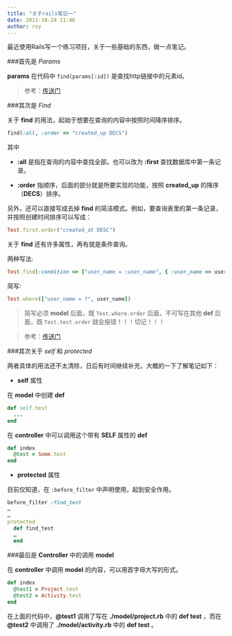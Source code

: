 ```yaml
---
title: "关于rails笔记一"
date: 2011-10-24 11:46
author: roy
---
```

最近使用Rails写一个练习项目，关于一些基础的东西，做一点笔记。

###首先是 _Params_

**params** 在代码中 `find(params[:id])` 是查找http链接中的元素id。

> 参考：[传送门](http://apidock.com/rails/ActionDispatch/Http/Parameters/params)

###其次是 _Find_

关于 **find** 的用法，起始于想要在查询的内容中按照时间降序排序。

```ruby
find(:all, :order => "created_up DECS")
```

其中

* **:all** 是指在查询的内容中查找全部。也可以改为 **:first** 查找数据库中第一条记录。

* **:order** 指顺序，后面的部分就是所要实现的功能，按照 **created_up** 的降序（**DECS**）排序。

另外，还可以直接写成去掉 **find** 的简洁模式。例如，要查询表里的第一条记录，并按照创建时间排序可以写成：

``` ruby
Test.first.order("created_at DESC")
```

关于 **find** 还有许多属性，再有就是条件查询。

两种写法:

``` ruby
Test.find(:condition => ["user_name = :user_name", { :user_name => user_name }])
```
简写:

``` ruby
Test.where(["user_name = ?", user_name])
```

> 简写必须 **model** 后面，既 `Test.where.order` 后面，不可写在其他 **def** 后面，既 `Test.test.order` 就会报错！！！切记！！！


> 参考：[传送门](http://apidock.com/rails/ActiveRecord/FinderMethods/find)


###其次关于 _self_ 和 _protected_

两者具体的用法还不太清除，日后有时间继续补充，大概的一下了解笔记如下：

* **self** 属性

在 **model** 中创建 **def**

``` ruby ./model/test.rb
def self.test
  ...
end
```

在 **controller** 中可以调用这个带有 **SELF** 属性的 **def**

``` ruby ./controller/tests_controller.rb
def index
  @test = Some.test
end
```

* **protected** 属性

目前仅知道，在 `:before_filter` 中声明使用，起到安全作用。

``` ruby test_controller.rb
before_filter :find_test
…
…
protected
  def find_test
  …
  end
```


###最后是 **Controller** 中的调用 **model**

在 **controller** 中调用 **model** 的内容，可以用首字母大写的形式。

``` ruby test_controller.rb
def index
  @test1 = Project.test
  @test2 = Activity.test
end
```

在上面的代码中，**@test1** 调用了写在 **./model/project.rb** 中的 **def test** ，而在 **@test2** 中调用了 **./model/activity.rb** 中的 **def test** 。
